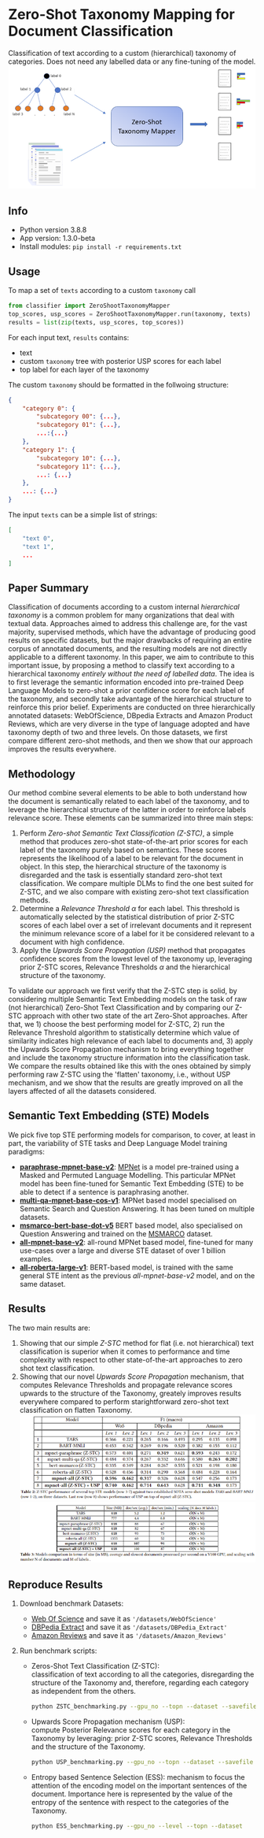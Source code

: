 # Zero-Shot Taxonomy Mapping for Document Classification
Classification of text according to a custom (hierarchical) taxonomy of categories. Does not need any labelled data or any fine-tuning of the model.
![](images/overview.png)


## Info
* Python version 3.8.8
* App version: 1.3.0-beta
* Install modules: ```pip install -r requirements.txt``` 

## Usage
To map a set of `texts` according to a custom `taxonomy` call
```python
from classifier import ZeroShootTaxonomyMapper
top_scores, usp_scores = ZeroShootTaxonomyMapper.run(taxonomy, texts)
results = list(zip(texts, usp_scores, top_scores))
```
For each input text, `results` contains:
 * text
 * custom `taxonomy` tree with posterior USP scores for each label
 * top label for each layer of the taxonomy

The custom `taxonomy` should be formatted in the follwoing structure:
```json
{
    "category 0": {
        "subcategory 00": {...},
        "subcategory 01": {...},
        ...:{...}
    },
    "category 1": {
        "subcategory 10": {...},
        "subcategory 11": {...},
        ...: {...}
    },
    ...: {...}
}
```
The input `texts` can be a simple list of strings:
```json
[
    "text 0",
    "text 1",
    ...
]
```

## Paper Summary
Classification of documents according to a custom internal *hierarchical taxonomy* is a common problem for many organizations that deal with textual data. Approaches aimed to address this challenge are, for the vast majority, supervised methods, which have the advantage of producing good results on specific datasets, but the major drawbacks of requiring an entire corpus of annotated documents, and the resulting models are not directly applicable to a different taxonomy.
In this paper, we aim to contribute to this important issue, by proposing a method to classify text according to a hierarchical taxonomy *entirely without the need of labelled data*. The idea is to first leverage the semantic information encoded into pre-trained Deep Language Models to zero-shot a prior confidence score for each label of the taxonomy, and secondly take advantage of the hierarchical structure to reinforce this prior belief.
Experiments are conducted on three hierarchically annotated datasets: WebOfScience, DBpedia Extracts and Amazon Product Reviews, which are very diverse in the type of language adopted and have taxonomy depth of two and three levels. On those datasets, we first compare different zero-shot methods, and then we show that our approach improves the results everywhere.

## Methodology
Our method combine several elements to be able to both understand how the document is semantically related to each label of the taxonomy, and to leverage the hierarchical structure of the latter in order to reinforce labels relevance score. These elements can be summarized into three main steps:

1. Perform *Zero-shot Semantic Text Classification (Z-STC)*, a simple method that produces zero-shot state-of-the-art prior scores for each label of the taxonomy purely based on semantics. These scores represents the likelihood of a label to be relevant for the document in object. In this step, the hierarchical structure of the taxonomy is disregarded and the task is essentially standard zero-shot text classification. We compare multiple DLMs to find the one best suited for Z-STC, and we also compare with existing zero-shot text classification methods.
2. Determine a *Relevance Threshold* $\alpha$ for each label. This threshold is automatically selected by the statistical distribution of prior Z-STC scores of each label over a set of irrelevant documents and it represent the minimum relevance score of a label for it be considered relevant to a document with high confidence. 
3. Apply the *Upwards Score Propagation (USP)* method that propagates confidence scores from the lowest level of the taxonomy up, leveraging prior Z-STC scores, Relevance Thresholds $\alpha$ and the hierarchical structure of the taxonomy.


To validate our approach we first verify that the Z-STC step is solid, by considering multiple Semantic Text Embedding models on the task of raw (not hierarchical) Zero-Shot Text Classification and by comparing our Z-STC approach with other two state of the art Zero-Shot approaches. After that, we 1) choose the best performing model for Z-STC, 2) run the Relevance Threshold algorithm to statistically determine which value of similarity indicates high relevance of each label to documents and, 3) apply the Upwards Score Propagation mechanism to bring everything together and include the taxonomy structure information into the classification task. We compare the results obtained like this with the ones obtained by simply performing raw Z-STC using the 'flatten' taxonomy, i.e., without USP mechanism, and we show that the results are greatly improved on all the layers affected of all the datasets considered.

## Semantic Text Embedding (STE) Models
We pick five top STE performing models for comparison, to cover, at least in part, the variability of STE tasks and Deep Language Model training paradigms:
* [**paraphrase-mpnet-base-v2**](https://huggingface.co/sentence-transformers/paraphrase-mpnet-base-v2): [MPNet](https://arxiv.org/abs/2004.09297) is a model pre-trained using a Masked and Permuted Language Modelling. This particular MPNet model has been fine-tuned for Semantic Text Embedding (STE) to be able to detect if a sentence is paraphrasing another.
* [**multi-qa-mpnet-base-cos-v1**](https://huggingface.co/sentence-transformers/multi-qa-mpnet-base-cos-v1): MPNet based model specialised on Semantic Search and Question Answering. It has been tuned on multiple datasets.
* [**msmarco-bert-base-dot-v5**](https://huggingface.co/sentence-transformers/msmarco-bert-base-d) BERT based model, also specialised on Question Answering and trained on the [MSMARCO](https://arxiv.org/abs/1611.09268) dataset.
* [**all-mpnet-base-v2**](https://huggingface.co/sentence-transformers/all-mpnet-base-v2): all-round MPNet based model, fine-tuned for many use-cases over a large and diverse STE dataset of over 1 billion examples.
* [**all-roberta-large-v1**](https://huggingface.co/sentence-transformers/all-roberta-large-v1): BERT-based model, is trained with the same general STE intent as the previous *all-mpnet-base-v2* model, and on the same dataset.

## Results
The two main results are:
1. Showing that our simple *Z-STC* method for flat (i.e. not hierarchical) text classification is superior when it comes to performance and time complexity with respect to other state-of-the-art approaches to zero shot text classification.
2. Showing that our novel *Upwards Score Propagation* mechanism, that computes Relevance Thresholds and propagate relevance scores upwards to the structure of the Taxonomy, greately improves results everywhere compared to perform starightforward zero-shot text classification on flatten Taxonomy.
![](images/results_F1.png)
![](images/results_scaling.png)



## Reproduce Results
1. Download benchmark Datasets:
    * [Web Of Science](https://data.mendeley.com/datasets/9rw3vkcfy4/6) and save it as ```'/datasets/WebOfScience'```
    * [DBPedia Extract](https://www.kaggle.com/datasets/danofer/dbpedia-classes) and save it as ```'/datasets/DBPedia_Extract'```
    * [Amazon Reviews](https://www.kaggle.com/datasets/kashnitsky/hierarchical-text-classification) and save it as ```'/datasets/Amazon_Reviews'```

2. Run benchmark scripts:
    * Zeros-Shot Text Classification (Z-STC):\
        classification of text according to all the categories, disregarding the structure of the Taxonomy and, therefore, regarding each category as independent from the others.
        ```bash
        python ZSTC_benchmarking.py --gpu_no --topn --dataset --savefile
        ```
    * Upwards Score Propagation mechanism (USP):\
        compute Posterior Relevance scores for each category in the Taxonomy by leveraging: prior Z-STC scores, Relevance Thresholds and the structure of the Taxonomy.
        ```bash
        python USP_benchmarking.py --gpu_no --topn --dataset --savefile
        ```
    * Entropy based Sentence Selection (ESS): 
        mechanism to focus the attention of the encoding model on the important sentences of the document. Importance here is represented by the value of the entropy of the sentence with respect to the categories of the Taxonomy.
        ```bash
        python ESS_benchmarking.py --gpu_no --level --topn --dataset 
        ```
